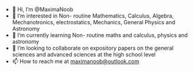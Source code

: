 - 👋 Hi, I’m @MaximaNoob
- 👀 I’m interested in Non- routine Mathematics, Calculus, Algebra, Mechanotronics, electrostatics, Mechanics, General Physics and Astronomy
- 🌱 I’m currently learning Non- routine maths and calculus, physics and astronomy
- 💞️ I’m looking to collaborate on expository papers on the general sciences and advanced sciences at the high school level
- 📫 How to reach me at maximanoob@outlook.com

<!---
MaximaNoob/MaximaNoob is a ✨ special ✨ repository because its `README.md` (this file) appears on your GitHub profile.
You can click the Preview link to take a look at your changes.
--->

